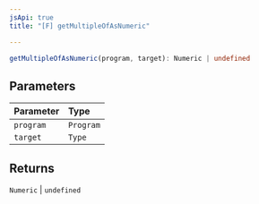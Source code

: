 ```yaml
---
jsApi: true
title: "[F] getMultipleOfAsNumeric"

---
```

```ts
getMultipleOfAsNumeric(program, target): Numeric | undefined
```

## Parameters

| Parameter | Type |
| :------ | :------ |
| `program` | `Program` |
| `target` | `Type` |

## Returns

`Numeric` \| `undefined`
